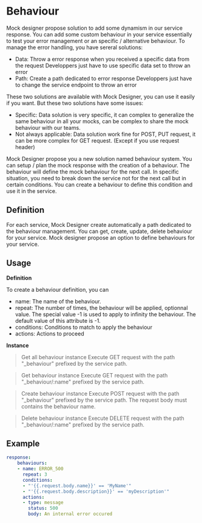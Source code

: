 # Behaviour

Mock designer propose solution to add some dynamism in our service response.
You can add some custom behaviour in your service essentially to test your error management or an specific / alternative behaviour.
To manage the error handling, you have sereral solutions:
* Data: Throw a error response when you received a specific data from the request
Developpers just have to use specific data set to throw an error
* Path: Create a path dedicated to error response
Developpers just have to change the service endpoint to throw an error

These two solutions are available with Mock Designer, you can use it easily if you want.
But these two solutions have some issues:
* Specific: Data solution is very specific, it can complex to generalize the same behaviour in all your mocks, can be complex to share the mock behaviour with our teams.
* Not always applicable: Data solution work fine for POST, PUT request, it can be more complex for GET request. (Except if you use request header)


Mock Designer propose you a new solution named behaviour system.
You can setup / plan the mock response with the creation of a behaviour. The behaviour will define the mock behaviour for the next call.
In specific situation, you need to break down the service not for the next call but in certain conditions. You can create a behaviour to define this condition and use it in the service.

## Definition

For each service, Mock Designer create automatically a path dedicated to the behaviour management.
You can get, create, update, delete behaviour for your service.
Mock designer propose an option to define behaviours for your service.

## Usage

**Definition**

To create a behaviour definition, you can 
* name: The name of the behaviour.
* repeat: The number of times, the behaviour will be applied, optionnal value. 
The special value -1 is used to apply to infinity the behaviour.
The default value of this attribute is -1.
* conditions: Conditions to match to apply the behaviour
* actions: Actions to proceed

**Instance**

> Get all behaviour instance
Execute GET request with the path "_behaviour" prefixed by the service path.

> Get behaviour instance
Execute GET request with the path "_behaviour/:name" prefixed by the service path.

> Create behaviour instance
Execute POST request with the path "_behaviour" prefixed by the service path.
The request body must contains the behaviour name.

> Delete behaviour instance
Execute DELETE request with the path "_behaviour/:name" prefixed by the service path.

## Example

```yaml
response:
    behaviours:
    - name: ERROR_500
      repeat: 3
      conditions:
      - "'{{.request.body.name}}' == 'MyName'"
      - "'{{.request.body.description}}' == 'myDescription'"
      actions:
      - type: message
        status: 500
        body: An internal error occured
```